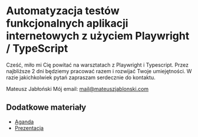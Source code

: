 # Automatyzacja testów funkcjonalnych aplikacji internetowych z użyciem Playwright / TypeScript

Cześć, miło mi Cię powitać na warsztatach z Playwright i Typescript. Przez najbliższe 2 dni będziemy pracować razem i rozwijać Twoje umiejętności. W razie jakichkolwiek pytań zapraszam serdecznie do kontaktu.

Mateusz Jabłoński
Mój email: mail@mateuszjablonski.com

## Dodatkowe materiały

- [Aganda](./materials/agenda.pdf)
- [Prezentacja](./materials/presentation.pdf)
